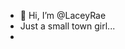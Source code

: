 - 👋 Hi, I’m @LaceyRae
- Just a small town girl...
- 

<!---
LaceyRae/LaceyRae is a ✨ special ✨ repository because its `README.md` (this file) appears on your GitHub profile.
You can click the Preview link to take a look at your changes.
--->
